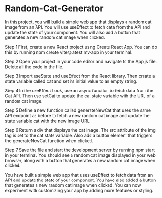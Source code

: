 # Random-Cat-Generator

In this project, you will build a 
simple web app that displays a
random cat image from an API.
You will use useEffect to fetch
data from the API and update
the state of your component. 
You will also add a button 
that generates a new random
cat image when clicked.



Step 1
First, create a new React
project using Create React App.
You can do this by running
npm create vite@latest
my-app in your terminal.





Step 2
Open your project in your
code editor and navigate
to the App.js file.
Delete all the code in
the file.




Step 3
Import useState and
useEffect from the 
React library.
Then create a state
variable called cat
and set its initial
value to an empty string.






Step 4
In the useEffect hook,
use an async function
to fetch data from the Cat API.
Then use setCat to 
update the cat state
variable with the URL 
of a random cat image. 






Step 5
Define a new function 
called generateNewCat
that uses the same API
endpoint as before to fetch
a new random cat image
and update the state
variable cat with the
new image URL.







Step 6
Return a div that displays
the cat image. The src
attribute of the img tag 
is set to the cat state variable.
Also add a button element
that triggers the generateNewCat
function when clicked.






Step 7
Save the file and start
the development server
by running npm start in
your terminal.
You should see a random
cat image displayed in
your web browser,
along with a button
that generates a new
random cat image when clicked.






You have built a simple web app that uses useEffect to fetch data from an API and update the state of your component.
You have also added a button that generates a new random cat image when clicked.
You can now experiment with customizing your app by adding more features or styling.